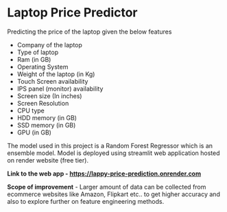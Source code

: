 # Laptop Price Predictor 

Predicting the price of the laptop given the below features 

* Company of the laptop
* Type of laptop 
* Ram (in GB)
* Operating System 
* Weight of the laptop (in Kg)
* Touch Screen availability 
* IPS panel (monitor) availability 
* Screen size (In inches) 
* Screen Resolution 
* CPU type 
* HDD memory (in GB)
* SSD memory (in GB)
* GPU (in GB) 

The model used in this project is a Random Forest Regressor which is an ensemble model. Model is deployed using streamlit web application hosted on 
render website (free tier).

**Link to the web app - https://lappy-price-prediction.onrender.com** 

**Scope of improvement** - Larger amount of data can be collected from ecommerce websites like Amazon, Flipkart etc.. to get higher accuracy and also to explore 
further on feature engineering methods. 
